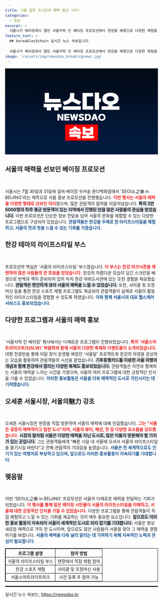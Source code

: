 ```yaml
---
title: 서울 힙한 도시로의 매력 발산 시작!
categories:
  - 일상
excerpt: >
  서울시가 베이징에서 열린 서울지락 인 베이징 프로모션에서 한강을 배경으로 다양한 체험을 선보이며 베이징 시민의 큰 호응을 얻었다. 오세훈 시장은 서울의 매력을 강조하며 방문을 독려했다.
feature_text: >
  ## koreablockchain 실시간 뉴스 속보입니다.

  서울시가 베이징에서 열린 서울지락 인 베이징 프로모션에서 한강을 배경으로 다양한 체험을 선보이며 베이징 시민의 큰 호응을 얻었다. 오세훈 시장은 서울의 매력을 강조하며 방문을 독려했다.
image: '/assets/img/newsdao_breakingnews.jpg'
---
```


<p><img src="/assets/img/newsdao_breakingnews.jpg" alt="koreablockchain 속보" /></p>

<h2 data-ke-size="size26">서울의 매력을 선보인 베이징 프로모션</h2>

<p data-ke-size="size16">&nbsp;</p>

<p>서울시는 7월 30일과 31일에 걸쳐 베이징 우커송 완다백화점에서 'SEOUL之樂 in BEIJING'라는 제목으로 서울 홍보 프로모션을 진행했습니다. <b><span style="color: #ee2323;">이번 행사는 서울의 매력을 다양한 형태로 선보인 자리</span></b>였으며, 많은 관람객의 참여를 이끌어냈습니다. <b><span style="background-color: #21538527;">특히 3만 5000명의 하루 평균 방문객이 있는 지역에서 진행된 만큼 많은 사람들의 관심을 받았습니다.</span></b> 이번 프로모션은 단순한 정보 전달을 넘어 서울의 문화를 체험할 수 있는 다양한 프로그램으로 구성되어 있었습니다. <b><span style="color: #1a5490;">관람객들은 한강을 주제로 한 라이프스타일을 체험하고, 서울의 맛과 멋을 느낄 수 있는 기회를 가졌습니다.</span></b></p>

<h2 data-ke-size="size26">한강 테마의 라이프스타일 부스</h2>

<p data-ke-size="size16">&nbsp;</p>

<p>프로모션의 핵심은 '서울의 라이프스타일' 부스였습니다. <b><span style="color: #ee2323;">이 부스는 한강 피크닉존을 재현하여 많은 사람들의 큰 호응을 얻었습니다.</span></b> 한강의 아름다운 모습이 담긴 스크린을 배경으로 빈백과 책이 준비되어 있어 마치 한강 야외도서관에 있는 듯한 경험을 제공했습니다. <b><span style="background-color: #21538527;">관람객은 편안하게 앉아 서울의 매력을 느낄 수 있었습니다.</span></b> 또한, 사이클 및 조정머신 등을 통한 한강 스포츠 체험 프로그램도 제공되어 관람객들이 실제로 서울의 활동적인 라이프스타일을 경험할 수 있도록 하였습니다. <b><span style="color: #1a5490;">이와 함께 서울시의 대표 헬스케어 서비스도 홍보되었습니다.</span></b></p>

<h2 data-ke-size="size26">다양한 프로그램과 서울의 매력 홍보</h2>

<p data-ke-size="size16">&nbsp;</p>

<p>'서울지락 인 베이징' 행사에서는 다채로운 프로그램이 진행되었습니다. <b><span style="color: #ee2323;">특히 '서울스마트라이프위크(SLW)' 박람회와 함께 서울의 다양한 축제와 이벤트들이 소개되었습니다.</span></b> 대형 전광판을 통해 이달 정식 운영될 예정인 '서울달' 프로젝트와 한강의 야경을 감상하는 모습을 활용하여 관람객들의 시선을 끌었습니다. <b><span style="background-color: #21538527;">기후동행카드를 이용한 서울 여행의 개념과 함께 한강에서 열리는 다양한 축제도 홍보되었습니다.</span></b> 관람객들은 자연과 함께하는 서울의 매력을 느끼는 시간을 가졌으며, 서울의 여러 프로그램에 대한 긍정적인 인식을 기를 수 있었습니다. <b><span style="color: #1a5490;">이러한 홍보활동은 서울을 더욱 매력적인 도시로 각인시키는 데 기여했습니다.</span></b></p>

<h2 data-ke-size="size26">오세훈 서울시장, 서울의魅力 강조</h2>

<p data-ke-size="size16">&nbsp;</p>

<p>오세훈 서울시장은 현장을 직접 방문하여 서울의 매력에 대해 언급했습니다. <b><span style="color: #ee2323;">그는 “서울은 굉장히 매력적이고 힙한 도시”라며, 서울의 뷰티, 패션, 맛 등 다양한 요소들을 강조했습니다.</span></b> <b><span style="background-color: #21538527;">시장의 말처럼 서울은 다양한 매력을 지닌 도시로, 많은 이들이 방문해야 할 가치가 있는 곳입니다.</span></b> 그는 관람객들에게 “빠른 시일 내 서울에 오셔서 서울의 라이프스타일을 즐기시길 바란다”고 전해 관람객의 기대감을 높였습니다. <b><span style="color: #1a5490;">서울은 전 세계적으로도 인기가 있는 여행지로 부상하고 있으며, 앞으로도 이러한 홍보활동이 지속되기를 기대합니다.</span></b></p>

<h2 data-ke-size="size26">맺음말</h2>

<p data-ke-size="size16">&nbsp;</p>

<p>이번 'SEOUL之樂 in BEIJING' 프로모션은 서울의 다채로운 매력을 전달하는 기회가 되었습니다. <b><span style="color: #ee2323;">이 행사를 통해 많은 베이징 시민들이 서울의 라이프스타일을 이해하고, 서울에 대한 긍정적인 인식을 가질 수 있었습니다.</span></b> 다양한 프로그램을 통해 관람객들이 직접 체험하고 느낄 수 있는 기회를 제공하는 것이 매우 중요한 요소입니다. <b><span style="background-color: #21538527;">앞으로도 이러한 홍보 활동이 지속되어 서울이 세계적인 도시로 자리 잡기를 기대합니다.</span></b> 서울은 항상 새로운 매력으로 가득 찬 도시이며, 앞으로도 많은 사람들이 서울을 찾아 그 매력을 경험하기를 바랍니다. <b><span style="color: #1a5490;">서울의 매력을 더욱 널리 알리는 데 기여하기 위해 지속적인 노력과 관심이 필요합니다.</span></b></p>

<table style="border: 1px solid black;width: 100%; border-collapse: collapse;">
    <tr>
        <th style="border: 1px solid black; text-align: center;">프로그램 설명</th>
        <th style="border: 1px solid black; text-align: center;">참여 방법</th>
    </tr>
    <tr>
        <td style="border: 1px solid black; text-align: center;">서울의 라이프스타일 부스</td>
        <td style="border: 1px solid black; text-align: center;">현장에서 직접 체험 참여</td>
    </tr>
    <tr>
        <td style="border: 1px solid black; text-align: center;">한강 스포츠 체험</td>
        <td style="border: 1px solid black; text-align: center;">사이클 및 조정머신 사용</td>
    </tr>
    <tr>
        <td style="border: 1px solid black; text-align: center;">서울스마트라이프위크</td>
        <td style="border: 1px solid black; text-align: center;">사전 등록 후 참여 가능</td>
    </tr>
</table>

<hr style="border: 1px solid black;">
실시간 뉴스 속보는, <a href="https://newsdao.kr" rel="dofollow">https://newsdao.kr</a>


